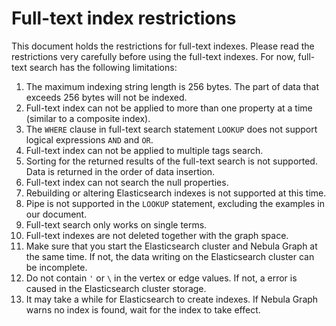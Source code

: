# Full-text index restrictions

This document holds the restrictions for full-text indexes. Please read the restrictions very carefully before using the full-text indexes.
For now, full-text search has the following limitations:

1. The maximum indexing string length is 256 bytes. The part of data that exceeds 256 bytes will not be indexed.
2. Full-text index can not be applied to more than one property at a time (similar to a composite index).
3. The `WHERE` clause in full-text search statement `LOOKUP` does not support logical expressions `AND` and `OR`.
4. Full-text index can not be applied to multiple tags search.
5. Sorting for the returned results of the full-text search is not supported. Data is returned in the order of data insertion.
6. Full-text index can not search the null properties.
7. Rebuilding or altering Elasticsearch indexes is not supported at this time.
8. Pipe is not supported in the `LOOKUP` statement, excluding the examples in our document.
9. Full-text search only works on single terms.
10. Full-text indexes are not deleted together with the graph space.
11. Make sure that you start the Elasticsearch cluster and Nebula Graph at the same time. If not, the data writing on the Elasticsearch cluster can be incomplete.
12. Do not contain `'` or `\` in the vertex or edge values. If not, a error is caused in the Elasticsearch cluster storage.
13. It may take a while for Elasticsearch to create indexes. If Nebula Graph warns no index is found, wait for the index to take effect.
